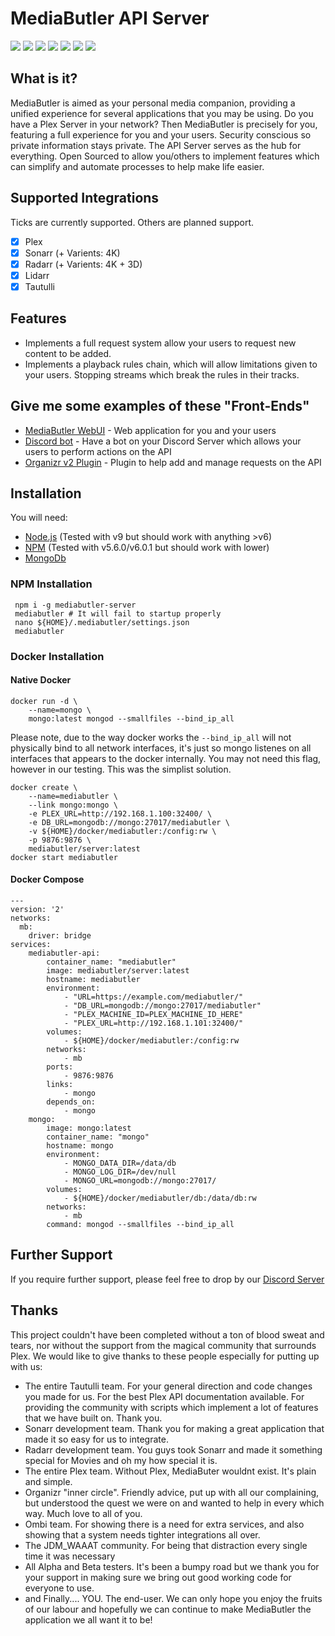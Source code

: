 # MediaButler API Server

[![](https://img.shields.io/discord/379374148436230144.svg)](https://discord.gg/nH9t5sm)
[![](https://img.shields.io/beerpay/MediaButler/Server.svg)](https://beerpay.io/MediaButler/Server)
![](https://img.shields.io/gitlab/pipeline/MediaButler/API.svg?gitlab_url=https%3A%2F%2Flab.mediabutler.io)
[![](https://img.shields.io/docker/pulls/mediabutler/server.svg)](https://hub.docker.com/r/mediabutler/server)
[![](https://img.shields.io/npm/dt/mediabutler-server.svg)](https://www.npmjs.com/package/mediabutler-server)
[![](https://images.microbadger.com/badges/image/mediabutler/server.svg)](https://hub.docker.com/r/mediabutler/server)
[![](https://img.shields.io/npm/v/mediabutler-server.svg)](https://www.npmjs.com/package/mediabutler-server)

## What is it?

MediaButler is aimed as your personal media companion, providing a unified experience for several applications that you may be using. Do you have a Plex Server in your network? Then MediaButler is precisely for you, featuring a full experience for you and your users. Security conscious so private information stays private. The API Server serves as the hub for everything. Open Sourced to allow you/others to implement features which can simplify and automate processes to help make life easier.

## Supported Integrations

Ticks are currently supported. Others are planned support.

- [X] Plex
- [X] Sonarr (+ Varients: 4K)
- [X] Radarr (+ Varients: 4K + 3D)
- [X] Lidarr
- [X] Tautulli

## Features

 - Implements a full request system allow your users to request new content to be added.
 - Implements a playback rules chain, which will allow limitations given to your users. Stopping streams which break the rules in their tracks.

## Give me some examples of these "Front-Ends"

 - [MediaButler WebUI](https://beta.mediabutler.io) - Web application for you and your users 
 - [Discord bot](./DISCORD.md) - Have a bot on your Discord Server which allows your users to perform actions on the API
 - [Organizr v2 Plugin](https://github.com/MediaButler/organizr-plugin) - Plugin to help add and manage requests on the API

## Installation

You will need:
 - [Node.js](https://nodejs.org/) (Tested with v9 but should work with anything >v6)
 - [NPM](https://www.npmjs.com/) (Tested with v5.6.0/v6.0.1 but should work with lower)
 - [MongoDb](https://www.mongodb.com/)


 ### NPM Installation

     npm i -g mediabutler-server
     mediabutler # It will fail to startup properly
     nano ${HOME}/.mediabutler/settings.json
     mediabutler


### Docker Installation

#### Native Docker

    docker run -d \ 
        --name=mongo \
        mongo:latest mongod --smallfiles --bind_ip_all
        
Please note, due to the way docker works the `--bind_ip_all` will not physically bind to all network interfaces, it's just so mongo listenes on all interfaces that appears to the docker internally. You may not need this flag, however in our testing. This was the simplist solution.

    docker create \
        --name=mediabutler \
        --link mongo:mongo \
        -e PLEX_URL=http://192.168.1.100:32400/ \
        -e DB_URL=mongodb://mongo:27017/mediabutler \
        -v ${HOME}/docker/mediabutler:/config:rw \
        -p 9876:9876 \
        mediabutler/server:latest
    docker start mediabutler

#### Docker Compose

    ---
    version: '2'
    networks:
      mb:
        driver: bridge
    services:
        mediabutler-api:
            container_name: "mediabutler"
            image: mediabutler/server:latest
            hostname: mediabutler
            environment:
                - "URL=https://example.com/mediabutler/"
                - "DB_URL=mongodb://mongo:27017/mediabutler"
                - "PLEX_MACHINE_ID=PLEX_MACHINE_ID_HERE"
                - "PLEX_URL=http://192.168.1.101:32400/"
            volumes:
                - ${HOME}/docker/mediabutler:/config:rw
            networks:
                - mb
            ports:
                - 9876:9876
            links:
                - mongo
            depends_on:
                - mongo
        mongo:
            image: mongo:latest
            container_name: "mongo"
            hostname: mongo
            environment:
                - MONGO_DATA_DIR=/data/db
                - MONGO_LOG_DIR=/dev/null
                - MONGO_URL=mongodb://mongo:27017/
            volumes:
                - ${HOME}/docker/mediabutler/db:/data/db:rw
            networks:
                - mb
            command: mongod --smallfiles --bind_ip_all

## Further Support

If you require further support, please feel free to drop by our [Discord Server](https://discord.gg/nH9t5sm)

## Thanks

This project couldn't have been completed without a ton of blood sweat and tears, nor without the support from the magical community that surrounds Plex. We would like to give thanks to these people especially for putting up with us:

 - The entire Tautulli team. For your general direction and code changes you made for us. For the best Plex API documentation available. For providing the community with scripts which implement a lot of features that we have built on. Thank you.
 - Sonarr development team. Thank you for making a great application that made it so easy for us to integrate.
 - Radarr development team. You guys took Sonarr and made it something special for Movies and oh my how special it is.
 - The entire Plex team. Without Plex, MediaButer wouldnt exist. It's plain and simple.
 - Organizr "inner circle". Friendly advice, put up with all our complaining, but understood the quest we were on and wanted to help in every which way. Much love to all of you.
 - Ombi team. For showing there is a need for extra services, and also showing that a system needs tighter integrations all over.
 - The JDM_WAAAT community. For being that distraction every single time it was necessary
 - All Alpha and Beta testers. It's been a bumpy road but we thank you for your support in making sure we bring out good working code for everyone to use.
 - and Finally.... YOU. The end-user. We can only hope you enjoy the fruits of our labour and hopefully we can continue to make MediaButler the application we all want it to be!
